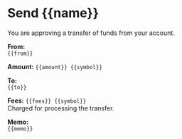 # Send {{name}}

You are approving a transfer of funds from your account.

**From:**  
`{{from}}`

**Amount:** `{{amount}} {{symbol}}`

**To:**  
`{{to}}`

**Fees:** `{{fees}} {{symbol}}`  
Charged for processing the transfer.

**Memo:**  
`{{memo}}`